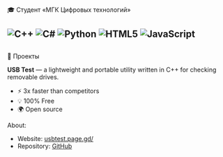 🎓 Студент «МГК Цифровых технологий»
## ![C++](https://img.shields.io/badge/C++-00599C?style=for-the-badge&logo=c%2B%2B&logoColor=white)   ![C#](https://img.shields.io/badge/C%23-239120?style=for-the-badge&logo=c-sharp&logoColor=white)   ![Python](https://img.shields.io/badge/Python-3776AB?style=for-the-badge&logo=python&logoColor=white)    ![HTML5](https://img.shields.io/badge/HTML5-E34F26?style=for-the-badge&logo=html5&logoColor=white)   ![JavaScript](https://img.shields.io/badge/JavaScript-F7DF1E?style=for-the-badge&logo=javascript&logoColor=black) 

##

🔧 Проекты

**USB Test** — a lightweight and portable utility written in C++ for checking removable drives.
- ⚡ 3x faster than competitors
- 💡 100% Free  
- 🌍 Open source

About:
- Website: [usbtest.page.gd/](https://usbtest.page.gd)
- Repository: [GitHub](https://github.com/n-romanovich/usb-test)
